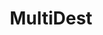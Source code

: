 ---
title: MultiDest
emoji: 🛫
colorFrom: indigo
colorTo: red
sdk: streamlit
sdk_version: 1.19
app_file: stream.py
pinned: true
---